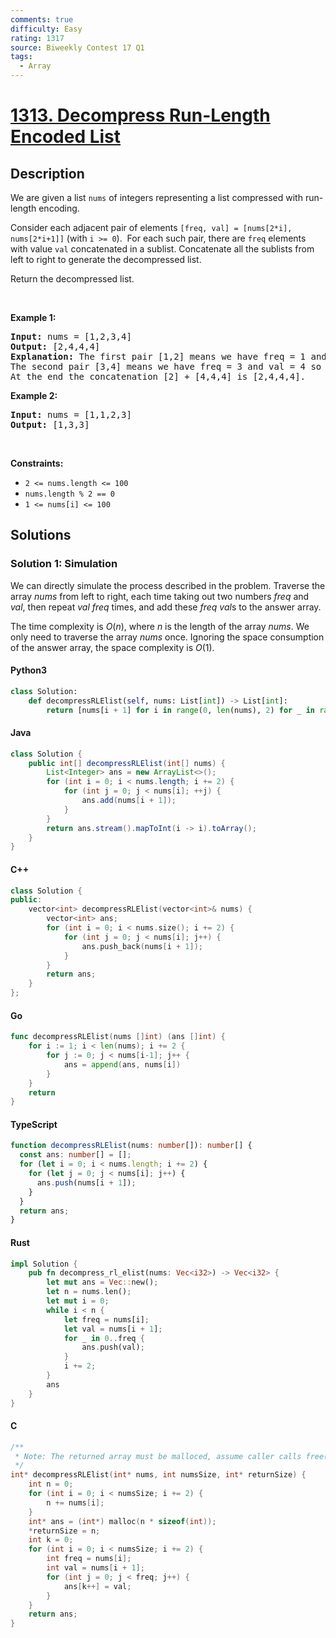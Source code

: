 ```yaml
---
comments: true
difficulty: Easy
rating: 1317
source: Biweekly Contest 17 Q1
tags:
  - Array
---
```


<!-- problem:start -->

# [1313. Decompress Run-Length Encoded List](https://leetcode.com/problems/decompress-run-length-encoded-list)


## Description

<!-- description:start -->

<p>We are given a list <code>nums</code> of integers representing a list compressed with run-length encoding.</p>

<p>Consider each adjacent pair&nbsp;of elements <code>[freq, val] = [nums[2*i], nums[2*i+1]]</code>&nbsp;(with <code>i &gt;= 0</code>).&nbsp; For each such pair, there are <code>freq</code> elements with value <code>val</code> concatenated in a sublist. Concatenate all the sublists from left to right to generate the decompressed list.</p>

<p>Return the decompressed list.</p>

<p>&nbsp;</p>
<p><strong class="example">Example 1:</strong></p>

<pre>
<strong>Input:</strong> nums = [1,2,3,4]
<strong>Output:</strong> [2,4,4,4]
<strong>Explanation:</strong> The first pair [1,2] means we have freq = 1 and val = 2 so we generate the array [2].
The second pair [3,4] means we have freq = 3 and val = 4 so we generate [4,4,4].
At the end the concatenation [2] + [4,4,4] is [2,4,4,4].
</pre>

<p><strong class="example">Example 2:</strong></p>

<pre>
<strong>Input:</strong> nums = [1,1,2,3]
<strong>Output:</strong> [1,3,3]
</pre>

<p>&nbsp;</p>
<p><strong>Constraints:</strong></p>

<ul>
	<li><code>2 &lt;= nums.length &lt;= 100</code></li>
	<li><code>nums.length % 2 == 0</code></li>
	<li><code><font face="monospace">1 &lt;= nums[i] &lt;= 100</font></code></li>
</ul>

<!-- description:end -->

## Solutions

<!-- solution:start -->

### Solution 1: Simulation

We can directly simulate the process described in the problem. Traverse the array $\textit{nums}$ from left to right, each time taking out two numbers $\textit{freq}$ and $\textit{val}$, then repeat $\textit{val}$ $\textit{freq}$ times, and add these $\textit{freq}$ $\textit{val}$s to the answer array.

The time complexity is $O(n)$, where $n$ is the length of the array $\textit{nums}$. We only need to traverse the array $\textit{nums}$ once. Ignoring the space consumption of the answer array, the space complexity is $O(1)$.

<!-- tabs:start -->

#### Python3

```python
class Solution:
    def decompressRLElist(self, nums: List[int]) -> List[int]:
        return [nums[i + 1] for i in range(0, len(nums), 2) for _ in range(nums[i])]
```

#### Java

```java
class Solution {
    public int[] decompressRLElist(int[] nums) {
        List<Integer> ans = new ArrayList<>();
        for (int i = 0; i < nums.length; i += 2) {
            for (int j = 0; j < nums[i]; ++j) {
                ans.add(nums[i + 1]);
            }
        }
        return ans.stream().mapToInt(i -> i).toArray();
    }
}
```

#### C++

```cpp
class Solution {
public:
    vector<int> decompressRLElist(vector<int>& nums) {
        vector<int> ans;
        for (int i = 0; i < nums.size(); i += 2) {
            for (int j = 0; j < nums[i]; j++) {
                ans.push_back(nums[i + 1]);
            }
        }
        return ans;
    }
};
```

#### Go

```go
func decompressRLElist(nums []int) (ans []int) {
	for i := 1; i < len(nums); i += 2 {
		for j := 0; j < nums[i-1]; j++ {
			ans = append(ans, nums[i])
		}
	}
	return
}
```

#### TypeScript

```ts
function decompressRLElist(nums: number[]): number[] {
  const ans: number[] = [];
  for (let i = 0; i < nums.length; i += 2) {
    for (let j = 0; j < nums[i]; j++) {
      ans.push(nums[i + 1]);
    }
  }
  return ans;
}
```

#### Rust

```rust
impl Solution {
    pub fn decompress_rl_elist(nums: Vec<i32>) -> Vec<i32> {
        let mut ans = Vec::new();
        let n = nums.len();
        let mut i = 0;
        while i < n {
            let freq = nums[i];
            let val = nums[i + 1];
            for _ in 0..freq {
                ans.push(val);
            }
            i += 2;
        }
        ans
    }
}
```

#### C

```c
/**
 * Note: The returned array must be malloced, assume caller calls free().
 */
int* decompressRLElist(int* nums, int numsSize, int* returnSize) {
    int n = 0;
    for (int i = 0; i < numsSize; i += 2) {
        n += nums[i];
    }
    int* ans = (int*) malloc(n * sizeof(int));
    *returnSize = n;
    int k = 0;
    for (int i = 0; i < numsSize; i += 2) {
        int freq = nums[i];
        int val = nums[i + 1];
        for (int j = 0; j < freq; j++) {
            ans[k++] = val;
        }
    }
    return ans;
}
```

<!-- tabs:end -->

<!-- solution:end -->

<!-- problem:end -->
